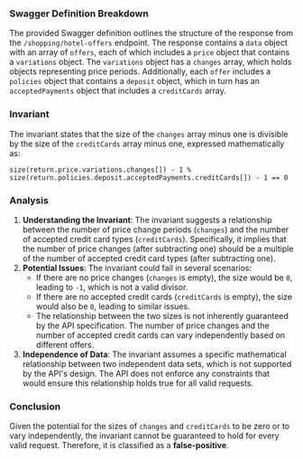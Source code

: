### Swagger Definition Breakdown
The provided Swagger definition outlines the structure of the response from the `/shopping/hotel-offers` endpoint. The response contains a `data` object with an array of `offers`, each of which includes a `price` object that contains a `variations` object. The `variations` object has a `changes` array, which holds objects representing price periods. Additionally, each `offer` includes a `policies` object that contains a `deposit` object, which in turn has an `acceptedPayments` object that includes a `creditCards` array.

### Invariant
The invariant states that the size of the `changes` array minus one is divisible by the size of the `creditCards` array minus one, expressed mathematically as:

`size(return.price.variations.changes[]) - 1 % size(return.policies.deposit.acceptedPayments.creditCards[]) - 1 == 0`

### Analysis
1. **Understanding the Invariant**: The invariant suggests a relationship between the number of price change periods (`changes`) and the number of accepted credit card types (`creditCards`). Specifically, it implies that the number of price changes (after subtracting one) should be a multiple of the number of accepted credit card types (after subtracting one).
2. **Potential Issues**: The invariant could fail in several scenarios:
   - If there are no price changes (`changes` is empty), the size would be `0`, leading to `-1`, which is not a valid divisor.
   - If there are no accepted credit cards (`creditCards` is empty), the size would also be `0`, leading to similar issues.
   - The relationship between the two sizes is not inherently guaranteed by the API specification. The number of price changes and the number of accepted credit cards can vary independently based on different offers.
3. **Independence of Data**: The invariant assumes a specific mathematical relationship between two independent data sets, which is not supported by the API's design. The API does not enforce any constraints that would ensure this relationship holds true for all valid requests.

### Conclusion
Given the potential for the sizes of `changes` and `creditCards` to be zero or to vary independently, the invariant cannot be guaranteed to hold for every valid request. Therefore, it is classified as a **false-positive**.
